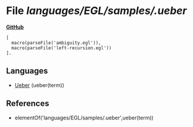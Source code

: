 # File _languages/EGL/samples/.ueber_
**[GitHub](https://github.com/softlang/yas/blob/master/languages/EGL/samples/.ueber)**
```
[
  macro(parseFile('ambiguity.egl')),
  macro(parseFile('left-recursion.egl'))
].

```

## Languages
* [Ueber](../languages/Ueber.md) (ueber(term))

## References
* elementOf('languages/EGL/samples/.ueber',ueber(term))
